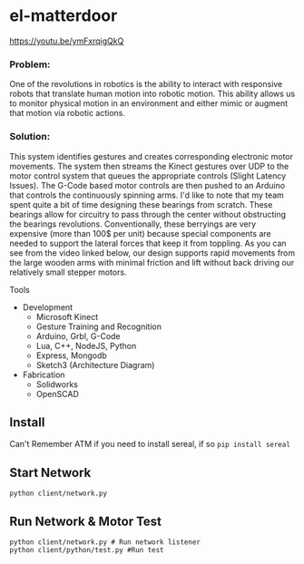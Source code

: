 # el-matterdoor

https://youtu.be/ymFxrqigQkQ

### Problem:
One of the revolutions in robotics is the ability to interact with responsive robots that translate human motion into robotic motion. This ability allows us to monitor physical motion in an environment and either mimic or augment that motion via robotic actions.

### Solution:
This system identifies gestures and creates corresponding electronic motor movements. The system then streams the Kinect gestures over UDP to the motor control system that queues the appropriate controls (Slight Latency Issues). The G-Code based motor controls are then pushed to an Arduino that controls the continuously spinning arms. I'd like to note that my team spent quite a bit of time designing these bearings from scratch. These bearings allow for circuitry to pass through the center without obstructing the bearings revolutions. Conventionally, these berryings are very expensive (more than 100$ per unit) because special components are needed to support the lateral forces that keep it from toppling. As you can see from the video linked below, our design supports rapid movements from the large wooden arms with minimal friction and lift without back driving our relatively small stepper motors.

Tools

* Development
  * Microsoft Kinect
  * Gesture Training and Recognition
  * Arduino, Grbl, G-Code
  * Lua, C++, NodeJS, Python
  * Express, Mongodb
  * Sketch3 (Architecture Diagram)
* Fabrication
  * Solidworks
  * OpenSCAD


## Install
Can't Remember ATM if you need to install sereal, if so
`pip install sereal`


## Start Network
`python client/network.py`

## Run Network & Motor Test
```
python client/network.py # Run network listener
python client/python/test.py #Run test
```
